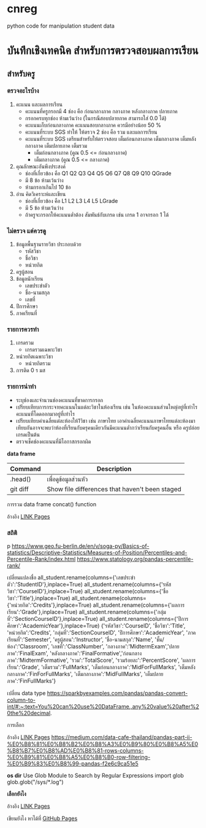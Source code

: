 # cnreg
python code for manipulation student data
# บันทึกเชิงเทคนิค สำหรับการตรวจสอบผลการเรียน
## สำหรับครู


### ตรวจอะไรบ้าง 
1. คะแนน และผลการเรียน
   - คะแนนที่ครูกรอกมี 4 ช่อง คือ ก่อนกลางภาค	กลางภาค	หลังกลางภาค	ปลายภาค
   - กรอกครบทุกช่อง ห้ามเว้นว่าง (ในกรณีสอบปลายภาค สามารถใส่ 0.0 ได้) 
   - คะแนนเก็บก่อนกลางภาค คะแนนสอบกลางภาค ควรมีอย่างน้อย 50 %
   - คะแนนที่ระบบ SGS ทำให้ ให้ตรวจ 2 ช่อง คือ รวม และผลการเรียน
   - คะแนนที่ระบบ SGS เตรียมสำหรับให้ตรวจสอบ เต็มก่อนกลางภาค	เต็มกลางภาค	เต็มหลังกลางภาค	เต็มปลายภาค	เต็มรวม
     - เต็มก่อนกลางภาค (คูณ 0.5 <= ก่อนกลางภาค)
     - เต็มกลางภาค (คูณ 0.5 <= กลางภาค)
2. คุณลักษณะอันพึงประสงค์
   - ช่องที่เกี่ยวข้อง คือ Q1 Q2 Q3 Q4 Q5 Q6 Q7 Q8 Q9 Q10 QGrade
   - มี 8 ข้อ ห้ามเว้นว่าง
   - ห้ามกรอกเกินไป 10 ข้อ
4. อ่าน คิดวิเคราะห์และเขียน
   - ช่องที่เกี่ยวข้อง คือ L1 L2 L3 L4 L5 LGrade
   - มี 5 ข้อ ห้ามเว้นว่าง
   - ถ้าครูจะกรอกให้คะแนนต่ำต้อง สัมพันธ์กับเกรด เช่น เกรด 1 อาจกรอก 1 ได้

### ไม่ตรวจ แต่ควรดู
1. ข้อมูลพื้นฐานรายวิชา ประกอบด้วย
   - รหัสวิชา
   - ชื่อวิชา
   - หน่วยกิต
2. ครูผู้สอน
3. ข้อมูลนักเรียน
   - เลขประขำตัว
   - ชื่อ-นามสกุล
   - เลขที่
4. ปีการศึกษา
5. ภาคเรียนที่

### รายการควรทำ
1. เกรดรวม
   - เกรดรวมเฉพาะวิชา
2. หน่วยกิตเฉพาะวิชา
   - หน่วยกิตรวม
3. การติด 0 ร มส
   
### รายการน่าทำ 
- ระบุช่องและจำนวนช่องคะแนนที่ขาดการกรอก
- เปรียบเทียบการกระจายคะแนนในแต่ละวิชาในห้องเรียน เช่น ในห้องคะแนนส่วนใหญ่อยู่ที่เท่าไร คะแนนที่โดดออกมาอยู่ที่เท่าไร
- เปรียบเทียบค่าเฉลี่ยแต่ละห้องให้1วิชา เช่น ภาษาไทย เอาค่าเฉลี่ยคะแนนภาษาไทยแต่ละห้องมาเทียบกันอาจจะพบว่าห้องที่เรียนกับครุคนเดียวกันมีคะแนนต่ำกว่าเรียนกับครูคนอื่น หรือ ครูปล่อยเกรดเป็นต้น
- ตรวจเช็คช่องคะแนนที่มีโอกาสกรอกผิด
  
__data frame__

| Command | Description |
| --- | --- |
| .head() | เพื่อดูข้อมูลส่วนหัว |
| git diff | Show file differences that haven't been staged |

การรวม data frame
concat() function

อ้างอิง [LINK Pages](https://pandas.pydata.org/docs/user_guide/merging.html)

### สถิติ 
p https://www.geo.fu-berlin.de/en/v/soga-py/Basics-of-statistics/Descriptive-Statistics/Measures-of-Position/Percentiles-and-Percentile-Rank/index.html
https://www.statology.org/pandas-percentile-rank/

เปลี่ยนแปลงชื่อ
all_student.rename(columns={'เลขประขำตัว':'StudentID'},inplace=True)
all_student.rename(columns={'รหัสวิชา':'CourseID'},inplace=True)
all_student.rename(columns={'ชื่อวิชา':'Title'},inplace=True)
all_student.rename(columns={'หน่วยกิต':'Credits'},inplace=True)
all_student.rename(columns={'ผลการเรียน':'Grade'},inplace=True)
all_student.rename(columns={'กลุ่มที่':'SectionCourseID'},inplace=True)
all_student.rename(columns={'ปีการศึกษา':'AcademicYear'},inplace=True)
{'รหัสวิชา':'CourseID', 'ชื่อวิชา':'Title', 'หน่วยกิต':'Credits', 'กลุ่มที่':'SectionCourseID', 'ปีการศึกษา':'AcademicYear',
'ภาคเรียนที่':'Semester', 'ครูผู้สอน':'Instructor', 'ชื่อ-นามสกุล':'Name', 'ชั้น/ห้อง':'Classroom', 'เลขที่':'ClassNumber', 'กลางภาค':'MidtermExam','ปลายภาค':'FinalExam',
'หลังกลางภาค':'FinalFormative','ก่อนกลางภาค':'MidtermFormative', 'รวม':'TotalScore', 'รวมร้อยละ':'PercentScore', 'ผลการเรียน':'Grade', 'เต็มรวม':'FullMarks',
'เต็มก่อนกลางภาค':'MidForFullMarks', 'เต็มหลังกลางภาค':'FinForFullMarks', 'เต็มกลางภาค':'MidFullMarks', 'เต็มปลายภาค':'FinFullMarks'}

เปลี่ยน data type
https://sparkbyexamples.com/pandas/pandas-convert-column-to-int/#:~:text=You%20can%20use%20DataFrame.,any%20value%20after%20the%20decimal.

การเลือก

อ้างอิง [LINK Pages](https://blog.datath.com/cheatsheet-pandas/#withi_chekh_Summary_khxng_taela_khxlamn_count_min_max_mean)
https://medium.com/data-cafe-thailand/pandas-part-ii-%E0%B8%81%E0%B8%B2%E0%B8%A3%E0%B9%80%E0%B8%A5%E0%B8%B7%E0%B8%AD%E0%B8%81-rows-columns-%E0%B9%81%E0%B8%A5%E0%B8%B0-row-filtering-%E0%B9%83%E0%B8%99-pandas-f2e6c9ca51e5

__os dir__
Use Glob Module to Search by Regular Expressions
import glob
glob.glob("/sys/*.log")

__เลือกยังไง__

อ้างอิง [LINK Pages](https://medium.com/@akaivdo/how-to-select-rows-containing-specified-string-7cbba8ffcac4)


เขียนยังไง หาได้ที่ [GitHub Pages](https://docs.github.com/en/get-started/writing-on-github/getting-started-with-writing-and-formatting-on-github/basic-writing-and-formatting-syntax)
